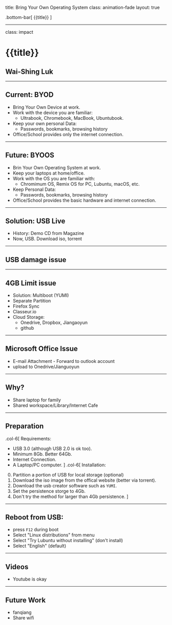title: Bring Your Own Operating System
class: animation-fade
layout: true

<!-- This slide will serve as the base layout for all your slides -->
.bottom-bar[
  {{title}}
]

---

class: impact

# {{title}}
## Wai-Shing Luk

---

## Current: BYOD

- Bring Your Own Device at work.
- Work with the device you are familiar:
    - Ultrabook, Chromebook, MacBook, Ubuntubook.
- Keep your own personal Data:
    - Passwords, bookmarks, browsing history
- Office/School provides only the internet connection.

---

## Future: BYOOS

- Brin Your Own Operating System at work.
- Keep your laptops at home/office.
- Work with the OS you are familiar with:
    - Chromimum OS, Remix OS for PC, Lubuntu, macOS, etc.
- Keep Personal Data:
    - Passwords, bookmarks, browsing history
- Office/School provides the basic hardware and internet connection.

---

## Solution: USB Live

- History: Demo CD from Magazine
- Now, USB. Download iso, torrent

---

## USB damage issue


---

## 4GB Limit issue

- Solution: Multiboot (YUMI)
- Separate Partition 
- Firefox Sync
- Classeur.io
- Cloud Storage:
    - Onedrive, Dropbox, Jiangaoyun
    - github

---

## Microsoft Office Issue

- E-mail Attachment - Forward to outlook account
- upload to Onedrive/Jianguoyun

---

## Why?

- Share laptop for family
- Shared workspace/Library/Internet Cafe

---

## Preparation

.col-6[
Requirements:
- USB 3.0 (although USB 2.0 is ok too).
- Minimum 8Gb. Better 64Gb.
- Internet Connection.
- A Laptop/PC computer.
]
.col-6[
Installation:
0. Partition a portion of USB for local storage (optional)
1. Download the iso image from the offical website (better via torrent).
2. Download the usb creator software such as `YUMI`.
3. Set the persistence storge to 4Gb.
4. Don't try the method for larger than 4Gb persistence.
]
---

## Reboot from USB:
    
- press `F12` during boot
- Select "Linux distributions" from menu
- Select "Try Lubuntu without installing" (don't install)
- Select "English" (default)

---

## Videos

- Youtube is okay

---

## Future Work

- fanqiang
- Share wifi